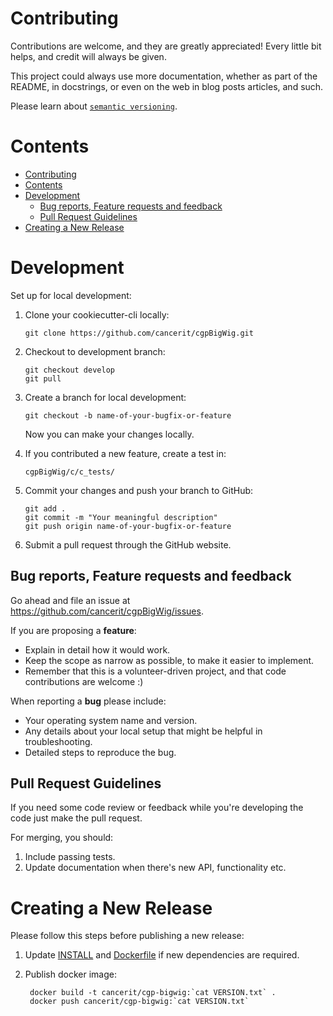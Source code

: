 # Contributing

Contributions are welcome, and they are greatly appreciated! Every
little bit helps, and credit will always be given.

This project could always use more documentation, whether as part of the
README, in docstrings, or even on the web in blog posts articles, and such.

Please learn about [`semantic versioning`][semver].

# Contents

- [Contributing](#contributing)
- [Contents](#contents)
- [Development](#development)
    - [Bug reports, Feature requests and feedback](#bug-reports-feature-requests-and-feedback)
    - [Pull Request Guidelines](#pull-request-guidelines)
- [Creating a New Release](#creating-a-new-release)

# Development

Set up for local development:

1. Clone your cookiecutter-cli locally:

    ```
    git clone https://github.com/cancerit/cgpBigWig.git
    ```

2. Checkout to development branch:

    ```
    git checkout develop
    git pull
    ```

3. Create a branch for local development:

    ```
    git checkout -b name-of-your-bugfix-or-feature
    ```

    Now you can make your changes locally.

4. If you contributed a new feature, create a test in:

    ```
    cgpBigWig/c/c_tests/
    ```

5. Commit your changes and push your branch to GitHub:

    ```
    git add .
    git commit -m "Your meaningful description"
    git push origin name-of-your-bugfix-or-feature
    ```

6. Submit a pull request through the GitHub website.

## Bug reports, Feature requests and feedback

Go ahead and file an issue at https://github.com/cancerit/cgpBigWig/issues.

If you are proposing a **feature**:

* Explain in detail how it would work.
* Keep the scope as narrow as possible, to make it easier to implement.
* Remember that this is a volunteer-driven project, and that code contributions are welcome :)

When reporting a **bug** please include:

* Your operating system name and version.
* Any details about your local setup that might be helpful in troubleshooting.
* Detailed steps to reproduce the bug.

## Pull Request Guidelines

If you need some code review or feedback while you're developing the code just make the pull request.

For merging, you should:

1. Include passing tests.
2. Update documentation when there's new API, functionality etc.

# Creating a New Release

Please follow this steps before publishing a new release:

1. Update [INSTALL](INSTALL.md) and [Dockerfile](Dockerfile) if new dependencies are required.

2. Publish docker image:

        docker build -t cancerit/cgp-bigwig:`cat VERSION.txt` .
        docker push cancerit/cgp-bigwig:`cat VERSION.txt`

<!-- References -->

[semver]: http://semver.org/
